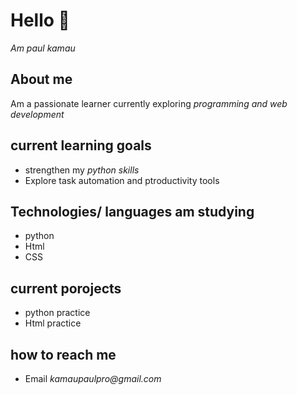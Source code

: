 # Hello 👋

_Am paul kamau_ 
## About me

Am a passionate learner currently exploring *programming and web development*

## current learning goals
- strengthen my _*python skills*_
- Explore task automation and ptroductivity tools

## Technologies/ languages am studying
- python
- Html
- CSS

## current porojects
- python practice
- Html practice

## how to reach me
- Email _kamaupaulpro@gmail.com_

<!--
**kamaupkk/kamaupkk** is a ✨ _special_ ✨ repository because its `README.md` (this file) appears on your GitHub profile.

Here are some ideas to get you started:

- 🔭 I’m currently working on ...
- 🌱 I’m currently learning ...
- 👯 I’m looking to collaborate on ...
- 🤔 I’m looking for help with ...
- 💬 Ask me about ...
- 📫 How to reach me: ...
- 😄 Pronouns: ...
- ⚡ Fun fact: ...
-->
